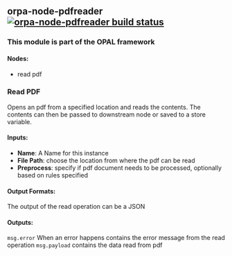 ## orpa-node-pdfreader [![orpa-node-pdfreader build status](https://frozen-fortress-98851.herokuapp.com/telligro/orpa-nodes/8/badge?subject=build)](https://travis-ci.org/telligro/orpa-nodes)
### This module is part of the OPAL framework
#### Nodes: 
* read pdf
### Read PDF
Opens an pdf from a specified location and reads the contents. The contents can then be passed to downstream node or saved to a store variable.
#### Inputs:
* **Name**: A Name for this instance
* **File Path**: choose the location from where the pdf can be read
* **Preprocess**: specify if pdf document needs to be processed, optionally based on rules specified
#### Output Formats: 
The output of the read operation can be a JSON
#### Outputs:
`msg.error` When an error happens contains the error message from the read operation
`msg.payload` contains the data read from pdf